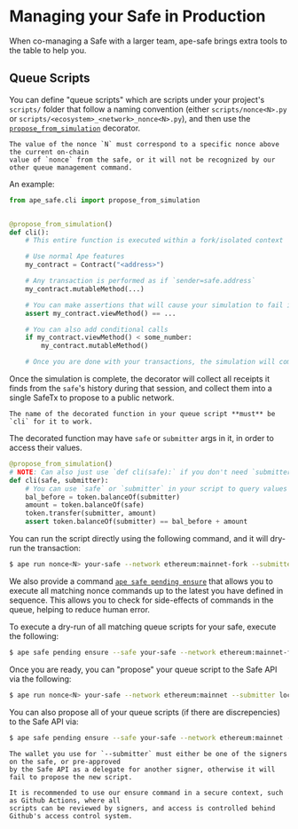 # Managing your Safe in Production

When co-managing a Safe with a larger team, ape-safe brings extra tools to the table to help you.

## Queue Scripts

You can define "queue scripts" which are scripts under your project's `scripts/` folder that follow
a naming convention (either `scripts/nonce<N>.py` or `scripts/<ecosystem>_<network>_nonce<N>.py`),
and then use the [`propose_from_simulation`](../../methoddocs/cli) decorator.

```{note}
The value of the nonce `N` must correspond to a specific nonce above the current on-chain
value of `nonce` from the safe, or it will not be recognized by our other queue management command.
```

An example:

```py
from ape_safe.cli import propose_from_simulation


@propose_from_simulation()
def cli():
    # This entire function is executed within a fork/isolated context

    # Use normal Ape features
    my_contract = Contract("<address>")

    # Any transaction is performed as if `sender=safe.address`
    my_contract.mutableMethod(...)

    # You can make assertions that will cause your simulation to fail if tripped
    assert my_contract.viewMethod() == ...

    # You can also add conditional calls
    if my_contract.viewMethod() < some_number:
        my_contract.mutableMethod()

    # Once you are done with your transactions, the simulation will complete after exiting
```

Once the simulation is complete, the decorator will collect all receipts it finds from the `safe`'s
history during that session, and collect them into a single SafeTx to propose to a public network.

```{important}
The name of the decorated function in your queue script **must** be `cli` for it to work.
```

The decorated function may have `safe` or `submitter` args in it, in order to access their values.

```py
@propose_from_simulation()
# NOTE: Can also just use `def cli(safe):` if you don't need `submitter`
def cli(safe, submitter):
    # You can use `safe` or `submitter` in your script to query values from the chain
    bal_before = token.balanceOf(submitter)
    amount = token.balanceOf(safe)
    token.transfer(submitter, amount)
    assert token.balanceOf(submitter) == bal_before + amount
```

You can run the script directly using the following command, and it will dry-run the transaction:

```sh
$ ape run nonce<N> your-safe --network ethereum:mainnet-fork --submitter TEST::0
```

We also provide a command [`ape safe pending ensure`](../../commands/pending#ape-safe-pending-ensure)
that allows you to execute all matching nonce commands up to the latest you have defined in sequence.
This allows you to check for side-effects of commands in the queue, helping to reduce human error.

To execute a dry-run of all matching queue scripts for your safe, execute the following:

```sh
$ ape safe pending ensure --safe your-safe --network ethereum:mainnet-fork --submitter TEST::0
```

Once you are ready, you can "propose" your queue script to the Safe API via the following:

```sh
$ ape run nonce<N> your-safe --network ethereum:mainnet --submitter local-wallet
```

You can also propose all of your queue scripts (if there are discrepencies) to the Safe API via:

```sh
$ ape safe pending ensure --safe your-safe --network ethereum:mainnet --submitter local-wallet
```

```{warning}
The wallet you use for `--submitter` must either be one of the signers on the safe, or pre-approved
by the Safe API as a delegate for another signer, otherwise it will fail to propose the new script.
```

```{note}
It is recommended to use our ensure command in a secure context, such as Github Actions, where all
scripts can be reviewed by signers, and access is controlled behind Github's access control system.
```

<!-- TODO: Add Github Action? -->

<!-- TODO: Add self-hosted API? -->
